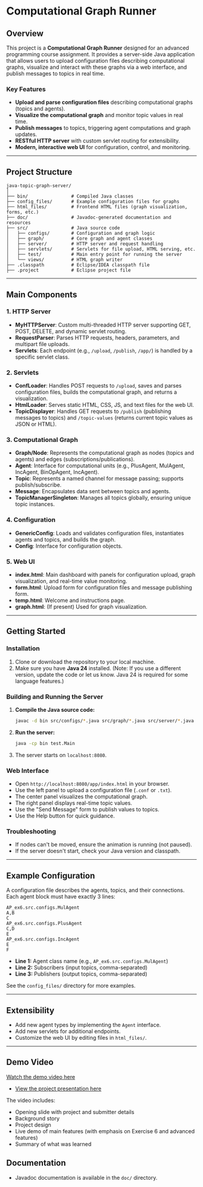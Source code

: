 # Computational Graph Runner

## Overview

This project is a **Computational Graph Runner** designed for an advanced programming course assignment. It provides a server-side Java application that allows users to upload configuration files describing computational graphs, visualize and interact with these graphs via a web interface, and publish messages to topics in real time.

### Key Features

- **Upload and parse configuration files** describing computational graphs (topics and agents).
- **Visualize the computational graph** and monitor topic values in real time.
- **Publish messages** to topics, triggering agent computations and graph updates.
- **RESTful HTTP server** with custom servlet routing for extensibility.
- **Modern, interactive web UI** for configuration, control, and monitoring.

---

## Project Structure

```
java-topic-graph-server/
│
├── bin/                # Compiled Java classes
├── config_files/       # Example configuration files for graphs
├── html_files/         # Frontend HTML files (graph visualization, forms, etc.)
├── doc/                # Javadoc-generated documentation and resources
├── src/                # Java source code
│   ├── configs/        # Configuration and graph logic
│   ├── graph/          # Core graph and agent classes
│   ├── server/         # HTTP server and request handling
│   ├── servlets/       # Servlets for file upload, HTML serving, etc.
│   ├── test/           # Main entry point for running the server
│   └── views/          # HTML graph writer
├── .classpath          # Eclipse/IDEA classpath file
├── .project            # Eclipse project file
```
---

## Main Components

### 1. HTTP Server

- **MyHTTPServer**: Custom multi-threaded HTTP server supporting GET, POST, DELETE, and dynamic servlet routing.
- **RequestParser**: Parses HTTP requests, headers, parameters, and multipart file uploads.
- **Servlets**: Each endpoint (e.g., `/upload`, `/publish`, `/app/`) is handled by a specific servlet class.

### 2. Servlets

- **ConfLoader**: Handles POST requests to `/upload`, saves and parses configuration files, builds the computational graph, and returns a visualization.
- **HtmlLoader**: Serves static HTML, CSS, JS, and text files for the web UI.
- **TopicDisplayer**: Handles GET requests to `/publish` (publishing messages to topics) and `/topic-values` (returns current topic values as JSON or HTML).

### 3. Computational Graph

- **Graph/Node**: Represents the computational graph as nodes (topics and agents) and edges (subscriptions/publications).
- **Agent**: Interface for computational units (e.g., PlusAgent, MulAgent, IncAgent, BinOpAgent, IncAgent).
- **Topic**: Represents a named channel for message passing; supports publish/subscribe.
- **Message**: Encapsulates data sent between topics and agents.
- **TopicManagerSingleton**: Manages all topics globally, ensuring unique topic instances.

### 4. Configuration

- **GenericConfig**: Loads and validates configuration files, instantiates agents and topics, and builds the graph.
- **Config**: Interface for configuration objects.

### 5. Web UI

- **index.html**: Main dashboard with panels for configuration upload, graph visualization, and real-time value monitoring.
- **form.html**: Upload form for configuration files and message publishing form.
- **temp.html**: Welcome and instructions page.
- **graph.html**: (If present) Used for graph visualization.

---

## Getting Started

### Installation

1. Clone or download the repository to your local machine.
2. Make sure you have **Java 24** installed. (Note: If you use a different version, update the code or let us know. Java 24 is required for some language features.)

### Building and Running the Server

1. **Compile the Java source code:**
   ```sh
   javac -d bin src/configs/*.java src/graph/*.java src/server/*.java src/servlets/*.java src/views/*.java src/test/*.java
   ```
2. **Run the server:**
   ```sh
   java -cp bin test.Main
   ```
3. The server starts on `localhost:8080`.

### Web Interface

- Open `http://localhost:8080/app/index.html` in your browser.
- Use the left panel to upload a configuration file (`.conf` or `.txt`).
- The center panel visualizes the computational graph.
- The right panel displays real-time topic values.
- Use the "Send Message" form to publish values to topics.
- Use the Help button for quick guidance.

### Troubleshooting
- If nodes can't be moved, ensure the animation is running (not paused).
- If the server doesn't start, check your Java version and classpath.

---

## Example Configuration

A configuration file describes the agents, topics, and their connections. Each agent block must have exactly 3 lines:

```
AP_ex6.src.configs.MulAgent
A,B
C
AP_ex6.src.configs.PlusAgent
C,D
E
AP_ex6.src.configs.IncAgent
E
F
```

- **Line 1:** Agent class name (e.g., `AP_ex6.src.configs.MulAgent`)
- **Line 2:** Subscribers (input topics, comma-separated)
- **Line 3:** Publishers (output topics, comma-separated)

See the `config_files/` directory for more examples.

---

## Extensibility

- Add new agent types by implementing the `Agent` interface.
- Add new servlets for additional endpoints.
- Customize the web UI by editing files in `html_files/`.

---
## Demo Video

[Watch the demo video here](https://drive.google.com/file/d/1Nl1WpGMUeZXf3d18gsABoDIeE9JwXsFt/view?usp=sharing)

- [View the project presentation here](<https://drive.google.com/file/d/1K6NAUuYBiENq9WyinKuBg69vtF1qkWtK/view?usp=sharing>)

The video includes:
- Opening slide with project and submitter details
- Background story
- Project design
- Live demo of main features (with emphasis on Exercise 6 and advanced features)
- Summary of what was learned 

## Documentation

- Javadoc documentation is available in the `doc/` directory.

